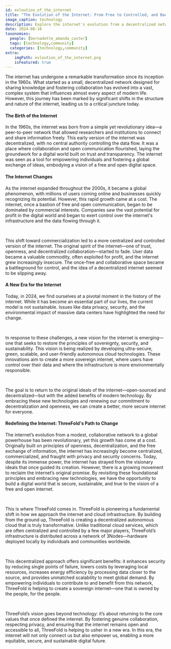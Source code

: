 ```yaml
---
id: evloution_of_the_internet
title: "The Evolution of the Internet: From Free to Controlled, and Back Again"
image_caption: technology
description: Explore the internet's evolution from a decentralized network to a controlled system, and the emerging movement to reclaim its original vision through ThreeFold.
date: 2024-08-16
taxonomies:
  people: [bernadette_amanda_caster]
  tags: [technology,community]
  categories: [technology,community]
extra:
    imgPath: evloution_of_the_internet.png
    isFeatured: true
---
```


The internet has undergone a remarkable transformation since its inception in the 1960s. What started as a small, decentralized network designed for sharing knowledge and fostering collaboration has evolved into a vast, complex system that influences almost every aspect of modern life. However, this journey has been marked by significant shifts in the structure and nature of the internet, leading us to a critical juncture today.

#### The Birth of the Internet
In the 1960s, the internet was born from a simple yet revolutionary idea—a peer-to-peer network that allowed researchers and institutions to connect and share information freely. This early version of the internet was decentralized, with no central authority controlling the data flow. It was a place where collaboration and open communication flourished, laying the groundwork for a digital world built on trust and transparency. The internet was seen as a tool for empowering individuals and fostering a global exchange of ideas, embodying a vision of a free and open digital space.

#### The Internet Changes
As the internet expanded throughout the 2000s, it became a global phenomenon, with millions of users coming online and businesses quickly recognizing its potential. However, this rapid growth came at a cost. The internet, once a bastion of free and open communication, began to be dominated by commercial interests. Companies saw the vast potential for profit in the digital world and began to exert control over the internet's infrastructure and the data flowing through it.

<br/>

This shift toward commercialization led to a more centralized and controlled version of the internet. The original spirit of the internet—one of trust, openness, and decentralized collaboration—started to fade. User data became a valuable commodity, often exploited for profit, and the internet grew increasingly insecure. The once-free and collaborative space became a battleground for control, and the idea of a decentralized internet seemed to be slipping away.

#### A New Era for the Internet
Today, in 2024, we find ourselves at a pivotal moment in the history of the internet. While it has become an essential part of our lives, the current model is not sustainable. Issues like data privacy, security, and the environmental impact of massive data centers have highlighted the need for change.

<br/>

In response to these challenges, a new vision for the internet is emerging—one that seeks to restore the principles of sovereignty, security, and sustainability. This vision is being realized by developing ultra-secure, green, scalable, and user-friendly autonomous cloud technologies. These innovations aim to create a more sovereign internet, where users have control over their data and where the infrastructure is more environmentally responsible.

<br/>

The goal is to return to the original ideals of the internet—open-sourced and decentralized—but with the added benefits of modern technology. By embracing these new technologies and renewing our commitment to decentralization and openness, we can create a better, more secure internet for everyone.

#### Redefining the Internet: ThreeFold's Path to Change
The internet’s evolution from a modest, collaborative network to a global powerhouse has been revolutionary, yet this growth has come at a cost. Originally built on principles of openness, decentralization, and the free exchange of information, the internet has increasingly become centralized, commercialized, and fraught with privacy and security concerns. Today, despite its immense power, the internet has strayed from the visionary ideals that once guided its creation. However, there is a growing movement to reclaim the internet’s original promise. By revisiting these foundational principles and embracing new technologies, we have the opportunity to build a digital world that is secure, sustainable, and true to the vision of a free and open internet.

<br/>

This is where ThreeFold comes in. ThreeFold is pioneering a fundamental shift in how we approach the internet and cloud infrastructure. By building from the ground up, ThreeFold is creating a decentralized autonomous cloud that is truly transformative. Unlike traditional cloud services, which are often centralized and controlled by a few major players, ThreeFold’s infrastructure is distributed across a network of 3Nodes—hardware deployed locally by individuals and communities worldwide.

<br/>

This decentralized approach offers significant benefits: it enhances security by reducing single points of failure, lowers costs by leveraging local resources, increases energy efficiency by processing data closer to the source, and provides unmatched scalability to meet global demand. By empowering individuals to contribute to and benefit from this network, ThreeFold is helping to create a sovereign internet—one that is owned by the people, for the people.

<br/>

ThreeFold’s vision goes beyond technology: it’s about returning to the core values that once defined the internet. By fostering genuine collaboration, respecting privacy, and ensuring that the internet remains open and accessible to all, ThreeFold is helping to usher in a new era. In this era, the internet will not only connect us but also empower us, enabling a more equitable, secure, and sustainable digital future.
